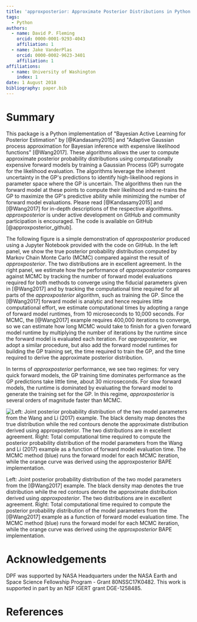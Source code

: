 ```yaml
---
title: 'approxposterior: Approximate Posterior Distributions in Python'
tags:
  - Python
authors:
  - name: David P. Fleming
    orcid: 0000-0001-9293-4043
    affiliation: 1
  - name: Jake VanderPlas
    orcid: 0000-0002-9623-3401
    affiliation: 1
affiliations:
  - name: University of Washington
    index: 1
date: 1 August 2018
bibliography: paper.bib
---
```


# Summary

This package is a Python implementation of "Bayesian Active Learning for Posterior Estimation" by [@Kandasamy2015] and "Adaptive Gaussian process approximation for Bayesian inference with expensive likelihood functions" [@Wang2017]. These algorithms allows the user to compute approximate posterior probability distributions using computationally expensive forward models by training a Gaussian Process (GP) surrogate for the likelihood evaluation.  The algorithms leverage the inherent uncertainty in the GP's predictions to identify high-likelihood regions in parameter space where the GP is uncertain.  The algorithms then run the forward model at these points to compute their likelihood and re-trains the GP to maximize the GP's predictive ability while minimizing the number of forward model evaluations.  Please read [@Kandasamy2015] and [@Wang2017] for in-depth descriptions of the respective algorithms. *approxposterior* is under active development on GitHub and community participation is encouraged.  The code is available on GitHub [@approxposterior_github].

The following figure is a simple demonstration of *approxposterior* produced using a Jupyter Notebook provided with the code on GitHub.  In the left panel, we show the true posterior probability distribution computed by Markov Chain Monte Carlo (MCMC) compared against the result of *approxposterior*.  The two distributions are in excellent agreement. In the right panel, we estimate how the performance of *approxposterior* compares against MCMC by tracking the number of forward model evaluations required for both methods to converge using the fiducial parameters given in [@Wang2017] and by tracking the computational time required for all parts of the *approxposterior* algorithm, such as training the GP.  Since the [@Wang2017] forward model is analytic and hence requires little computational effort, we estimate computational times by adopting a range of forward model runtimes, from 10 microseconds to 10,000 seconds.  For MCMC, the [@Wang2017] example requires 400,000 iterations to converge, so we can estimate how long MCMC would take to finish for a given forward model runtime by multiplying the number of iterations by the runtime since the forward model is evaluated each iteration.  For *approxposterior*, we adopt a similar procedure, but also add the forward model runtimes for building the GP training set, the time required to train the GP, and the time required to derive the approximate posterior distribution.  

In terms of *approxposterior* performance, we see two regimes: for very quick forward models, the GP training time dominates performance as the GP predictions take little time, about 30 microseconds.  For slow forward models, the runtime is dominated by evaluating the forward model to generate the training set for the GP.  In this regime, *approxposterior* is several orders of magnitude faster than MCMC.

![Left: Joint posterior probability distribution of the two model parameters from the Wang and Li (2017) example. The black density map denotes the true distribution while the red contours denote the approximate distribution derived using *approxposterior*. The two distributions are in excellent agreement. Right: Total computational time required to compute the posterior probability distribution of the model parameters from the Wang and Li (2017) example as a function of forward model evaluation time. The MCMC method (blue) runs the forward model for each MCMC iteration, while the orange curve was derived using the *approxposterior* BAPE implementation.](acc_scal.png)

Left: Joint posterior probability distribution of the two model parameters from the [@Wang2017] example. The black density map denotes the true distribution while the red contours denote the approximate distribution derived using *approxposterior*. The two distributions are in excellent agreement. Right: Total computational time required to compute the posterior probability distribution of the model parameters from the [@Wang2017] example as a function of forward model evaluation time. The MCMC method (blue) runs the forward model for each MCMC iteration, while the orange curve was derived using the *approxposterior* BAPE implementation.

# Acknowledgements

DPF was supported by NASA Headquarters under the NASA Earth and Space Science Fellowship Program - Grant 80NSSC17K0482. This work is supported in part by an NSF IGERT grant DGE-1258485.

# References
